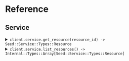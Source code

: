 # Reference
## Service
<details><summary><code>client.service.get_resource(resource_id) -> Seed::Service::Types::Resource</code></summary>
<dl>
<dd>

#### 🔌 Usage

<dl>
<dd>

<dl>
<dd>

```ruby
client.service.get_resource();
```
</dd>
</dl>
</dd>
</dl>

#### ⚙️ Parameters

<dl>
<dd>

<dl>
<dd>

**resourceId:** `String` 
    
</dd>
</dl>
</dd>
</dl>


</dd>
</dl>
</details>

<details><summary><code>client.service.list_resources() -> Internal::Types::Array[Seed::Service::Types::Resource]</code></summary>
<dl>
<dd>

#### 🔌 Usage

<dl>
<dd>

<dl>
<dd>

```ruby
client.service.list_resources({
  pageLimit:10,
  beforeDate:'2023-01-01'
});
```
</dd>
</dl>
</dd>
</dl>

#### ⚙️ Parameters

<dl>
<dd>

<dl>
<dd>

**pageLimit:** `Integer` 
    
</dd>
</dl>

<dl>
<dd>

**beforeDate:** `String` 
    
</dd>
</dl>
</dd>
</dl>


</dd>
</dl>
</details>
